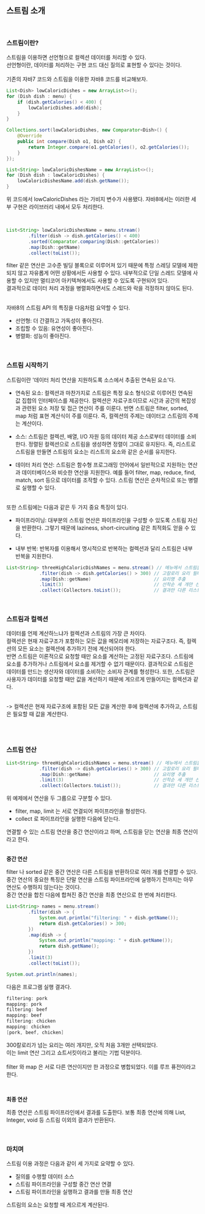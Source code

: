<br>

## <strong>스트림 소개</strong>

<br>

### <strong>스트림이란?</strong>

스트림을 이용하면 선언형으로 컬렉션 데이터를 처리할 수 있다.<br>
선언형이란, 데이터를 처리하는 구현 코드 대신 질의로 표현할 수 있다는 것이다.<br>
<br>
기존의 자바7 코드와 스트림을 이용한 자바8 코드를 비교해보자.

```java
List<Dish> lowCaloricDishes = new ArrayList<>();
for (Dish dish : menu) {
    if (dish.getCalories() < 400) {
        lowCaloricDishes.add(dish);
    }
}

Collections.sort(lowCaloricDishes, new Comparator<Dish>() {
    @Override
    public int compare(Dish o1, Dish o2) {
        return Integer.compare(o1.getCalories(), o2.getCalories());
    }
});

List<String> lowCaloricDishesName = new ArrayList<>();
for (Dish dish : lowCaloricDishes) {
    lowCaloricDishesName.add(dish.getName());
}
```

위 코드에서 lowCaloricDishes 라는 가비지 변수가 사용됐다. 자바8에서는 이러한 세부 구현은 라이브러리 내에서 모두 처리한다.

<br>

```java
List<String> lowCaloricDishesName = menu.stream()
        .filter(dish -> dish.getCalories() < 400)
        .sorted(Comparator.comparing(Dish::getCalories))
        .map(Dish::getName)
        .collect(toList());
```

filter 같은 연산은 고수준 빌딩 블록으로 이루어져 있기 때문에 특정 스레딩 모델에 제한되지 않고 자유롭게 어떤 상황에서든 사용할 수 있다. 내부적으로 단일 스레드 모델에 사용할 수 있지만 멀티코어 아키텍쳐에서도 사용할 수 있도록 구현되어 있다.
<br>결과적으로 데이터 처리 과정을 병렬화하면서도 스레드와 락을 걱정하지 않아도 된다.<br>

<br>
자바8의 스트림 API 의 특징을 다음처럼 요약할 수 있다. <br>

- 선언형: 더 간결하고 가독성이 좋아진다.
- 조립할 수 있음: 유연성이 좋아진다.
- 병렬화: 성능이 좋아진다.


<br>

### <strong>스트림 시작하기</strong>

스트림이란 '데이터 처리 연산을 지원하도록 소스에서 추출된 연속된 요소'다.

- 연속된 요소: 컬렉션과 마찬가지로 스트림은 특정 요소 형식으로 이루어진 연속된 값 집합의 인터페이스를 제공한다. 컬렉션은 자료구조이므로 시간과 공간의 복잡성과 관련된 요소 저장 및 접근 연산이 주를 이룬다. 반면 스트림은 filter, sorted, map 처럼 표현 계산식이 주를 이룬다. 즉, 컬렉션의 주제는 데이터고 스트림의 주제는 계산이다.

- 소스: 스트림은 컬렉션, 배열, I/O 자원 등의 데이터 제공 소스로부터 데이터를 소비한다. 정렬된 컬렉션으로 스트림을 생성하면 정렬이 그대로 유지된다. 즉, 리스트로 스트림을 만들면 스트림의 요소는 리스트의 요소와 같은 순서를 유지한다.

- 데이터 처리 연산: 스트림은 함수형 프로그래밍 언어에서 일반적으로 지원하는 연산과 데이터베이스와 비슷한 연산을 지원한다. 예를 들어 filter, map, reduce, find, match, sort 등으로 데이터를 조작할 수 있다. 스트림 연산은 순차적으로 또는 병렬로 실행할 수 있다.

<br> 또한 스트림에는 다음과 같은 두 가지 중요 특징이 있다.

- 파이프라이닝: 대부분의 스트림 연산은 파이프라인을 구성할 수 있도록 스트림 자신을 반환한다. 그렇기 때문에 laziness, short-circuiting 같은 최적화도 얻을 수 있다.

- 내부 반복: 반복자를 이용해서 명시적으로 반복하는 컬렉션과 달리 스트림은 내부 반복을 지원한다.

```java
List<String> threeHighCaloricDishNames = menu.stream() // 메뉴에서 스트림을 얻는다.
            .filter(dish -> dish.getCalories() > 300) // 고칼로리 요리 필터링
            .map(Dish::getName)                       // 요리명 추출
            .limit(3)                                 // 선착순 세 개만 선택
            .collect(Collectors.toList());            // 결과만 다른 리스트로 저장

```


<br>

### <strong>스트림과 컬렉션</strong>

데이터를 언제 계산하느냐가 컬렉션과 스트림의 가장 큰 차이다. <br>컬렉션은 현재 자료구조가 포함하는 모든 값을 메모리에 저장하는 자료구조다. 즉, 컬렉션의 모든 요소는 컬렉션에 추가하기 전에 계산되어야 한다. <br> 반면 스트림은 이론적으로 요청할 때만 요소를 계산하는 고정된 자료구조다. 스트림에 요소를 추가하거나 스트림에서 요소를 제거할 수 없기 때문이다. 결과적으로 스트림은 데이터를 만드는 생산자와 데이터를 소비하는 소비자 관계를 형성한다. 또한, 스트림은 사용자가 데이터를 요청할 때만 값을 계산하기 때문에 게으르게 만들어지는 컬렉션과 같다.

<br>
-> 컬렉션은 현재 자료구조에 포함된 모든 값을 계산한 후에 컬렉션에 추가하고, 스트림은 필요할 때 값을 계산한다.

<br><br>

### <strong>스트림 연산</strong>

```java
List<String> threeHighCaloricDishNames = menu.stream() // 메뉴에서 스트림을 얻는다.
            .filter(dish -> dish.getCalories() > 300) // 고칼로리 요리 필터링
            .map(Dish::getName)                       // 요리명 추출
            .limit(3)                                 // 선착순 세 개만 선택
            .collect(Collectors.toList());            // 결과만 다른 리스트로 저장

```

위 예제에서 연산을 두 그룹으로 구분할 수 있다.

- filter, map, limit 는 서로 연결되어 파이프라인을 형성한다.
- collect 로 파이프라인을 실행한 다음에 닫는다.

연결할 수 있는 스트림 연산을 중간 연산이라고 하며, 스트림을 닫는 연산을 최종 연산이라고 한다. 
<br><br>

<strong>중간 연산</strong>

filter 나 sorted 같은 중간 연산은 다른 스트림을 반환하므로 여러 개를 연결할 수 있다. <br>
중간 연산의 중요한 특징은 단말 연산을 스트림 파이프라인에 실행하기 전까지는 아무 연산도 수행하지 않는다는 것이다. <br> 중간 연산을 합친 다음에 합쳐진 중간 연산을 최종 연산으로 한 번에 처리한다.

```java
List<String> names = menu.stream()
        .filter(dish -> {
            System.out.println("filtering: " + dish.getName());
            return dish.getCalories() > 300;
        })
        .map(dish -> {
            System.out.println("mapping: " + dish.getName());
            return dish.getName();
        })
        .limit(3)
        .collect(toList());

System.out.println(names);
```

다음은 프로그램 실행 결과다. 

```java
filtering: pork
mapping: pork
filtering: beef
mapping: beef
filtering: chicken
mapping: chicken
[pork, beef, chicken]
```

300칼로리가 넘는 요리는 여러 개지만, 오직 처음 3개만 선택되었다. <br>
이는 limit 연산 그리고 쇼트서킷이라고 불리는 기법 덕분이다. <br><br>
filter 와 map 은 서로 다른 연산이지만 한 과정으로 병합되었다. 이를 루프 퓨전이라고 한다.


<br>

<strong>최종 연산</strong>

최종 연산은 스트림 파이프라인에서 결과를 도출한다. 보통 최종 연산에 의해 List, Integer, void 등 스트림 이외의 결과가 반환된다.

<br>

### <strong>마치며</strong>

스트림 이용 과정은 다음과 같이 세 가지로 요약할 수 있다.

- 질의를 수행할 데이터 소스
- 스트림 파이프라인을 구성할 중간 연산 연결
- 스트림 파이프라인을 실행하고 결과를 만들 최종 연산

스트림의 요소는 요청할 때 게으르게 계산된다.

